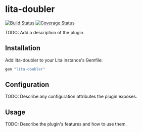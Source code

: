 # lita-doubler

[![Build Status](https://travis-ci.org/d51/lita-doubler.png?branch=master)](https://travis-ci.org/d51/lita-doubler)
[![Coverage Status](https://coveralls.io/repos/d51/lita-doubler/badge.png)](https://coveralls.io/r/d51/lita-doubler)

TODO: Add a description of the plugin.

## Installation

Add lita-doubler to your Lita instance's Gemfile:

``` ruby
gem "lita-doubler"
```

## Configuration

TODO: Describe any configuration attributes the plugin exposes.

## Usage

TODO: Describe the plugin's features and how to use them.
